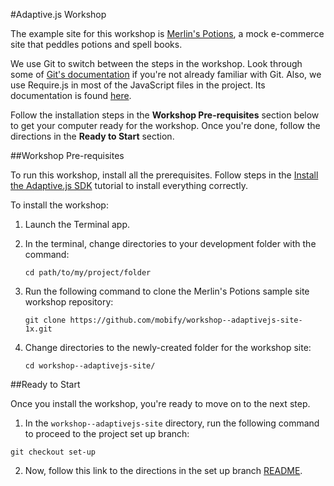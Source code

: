 #Adaptive.js Workshop

The example site for this workshop is [Merlin's Potions](http://training.merlinspotions.com), a mock e-commerce site that peddles potions and spell books.

We use Git to switch between the steps in the workshop. Look through some of [Git's documentation](http://git-scm.com/documentation) if you're not already familiar with Git. Also, we use Require.js in most of the JavaScript files in the project. Its documentation is found [here](http://requirejs.org/docs/start.html).

Follow the installation steps in the **Workshop Pre-requisites** section below to get your computer ready for the workshop. Once you're done, follow the directions in the **Ready to Start** section. 

##Workshop Pre-requisites

To run this workshop, install all the prerequisites. Follow steps in the [Install the Adaptive.js SDK](http://adaptivejs.mobify.com/v1.0/docs/install) tutorial to install everything correctly.

To install the workshop:

1. Launch the Terminal app.
2. In the terminal, change directories to your development folder with the command:


    ```
    cd path/to/my/project/folder
    ```

3. Run the following command to clone the Merlin's Potions sample site workshop repository:

    ```
    git clone https://github.com/mobify/workshop--adaptivejs-site-1x.git
    ```

4. Change directories to the newly-created folder for the workshop site:

    ```
    cd workshop--adaptivejs-site/
    ```


##Ready to Start

Once you install the workshop, you're ready to move on to the next step. 

1. In the `workshop--adaptivejs-site` directory, run the following command to proceed to the project set up branch:

```
git checkout set-up
```

2. Now, follow this link to the directions in the set up branch [README](https://github.com/mobify/workshop--adaptivejs-site-1x/blob/set-up/README.md).
